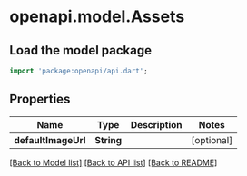 # openapi.model.Assets

## Load the model package
```dart
import 'package:openapi/api.dart';
```

## Properties
Name | Type | Description | Notes
------------ | ------------- | ------------- | -------------
**defaultImageUrl** | **String** |  | [optional] 

[[Back to Model list]](../README.md#documentation-for-models) [[Back to API list]](../README.md#documentation-for-api-endpoints) [[Back to README]](../README.md)


